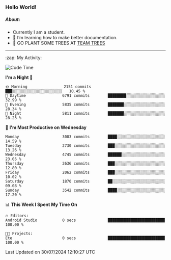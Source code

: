 ### Hello World!

##### About:
- Currently I am a student.
- 🌱 I’m learning how to make better documentation.
- 🌱 GO PLANT SOME TREES AT [TEAM TREES](https://teamtrees.org/)

---
  <summary>:zap: My Activity:</summary>
  
<!--START_SECTION:waka-->
![Code Time](http://img.shields.io/badge/Code%20Time-1%2C379%20hrs%2028%20mins-blue)

**I'm a Night 🦉** 

```text
🌞 Morning                2151 commits        ███░░░░░░░░░░░░░░░░░░░░░░   10.45 % 
🌆 Daytime                6791 commits        ████████░░░░░░░░░░░░░░░░░   32.99 % 
🌃 Evening                5835 commits        ███████░░░░░░░░░░░░░░░░░░   28.34 % 
🌙 Night                  5811 commits        ███████░░░░░░░░░░░░░░░░░░   28.23 % 
```
📅 **I'm Most Productive on Wednesday** 

```text
Monday                   3003 commits        ████░░░░░░░░░░░░░░░░░░░░░   14.59 % 
Tuesday                  2730 commits        ███░░░░░░░░░░░░░░░░░░░░░░   13.26 % 
Wednesday                4745 commits        ██████░░░░░░░░░░░░░░░░░░░   23.05 % 
Thursday                 2636 commits        ███░░░░░░░░░░░░░░░░░░░░░░   12.80 % 
Friday                   2062 commits        ███░░░░░░░░░░░░░░░░░░░░░░   10.02 % 
Saturday                 1870 commits        ██░░░░░░░░░░░░░░░░░░░░░░░   09.08 % 
Sunday                   3542 commits        ████░░░░░░░░░░░░░░░░░░░░░   17.20 % 
```


📊 **This Week I Spent My Time On** 

```text
🔥 Editors: 
Android Studio           0 secs              █████████████████████████   100.00 % 

🐱‍💻 Projects: 
Ete                      0 secs              █████████████████████████   100.00 % 
```


 Last Updated on 30/07/2024 12:10:27 UTC
<!--END_SECTION:waka-->
